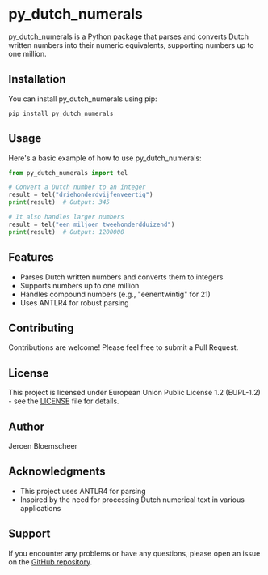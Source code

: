 # py_dutch_numerals

py_dutch_numerals is a Python package that parses and converts Dutch written numbers into their numeric equivalents, supporting numbers up to one million.

## Installation

You can install py_dutch_numerals using pip:

```
pip install py_dutch_numerals
```

## Usage

Here's a basic example of how to use py_dutch_numerals:

```python
from py_dutch_numerals import tel

# Convert a Dutch number to an integer
result = tel("driehonderdvijfenveertig")
print(result)  # Output: 345

# It also handles larger numbers
result = tel("een miljoen tweehonderdduizend")
print(result)  # Output: 1200000
```

## Features

- Parses Dutch written numbers and converts them to integers
- Supports numbers up to one million
- Handles compound numbers (e.g., "eenentwintig" for 21)
- Uses ANTLR4 for robust parsing

## Contributing

Contributions are welcome! Please feel free to submit a Pull Request.

## License

This project is licensed under European Union Public License 1.2 (EUPL-1.2) - see the [LICENSE](LICENSE) file for details.

## Author

Jeroen Bloemscheer

## Acknowledgments

- This project uses ANTLR4 for parsing
- Inspired by the need for processing Dutch numerical text in various applications

## Support

If you encounter any problems or have any questions, please open an issue on the [GitHub repository](https://github.com/grootstebozewolf/py_dutch_numerals/issues).